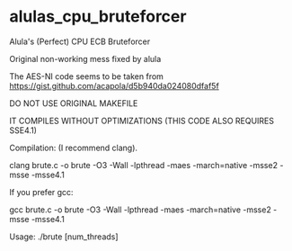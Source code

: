 # alulas_cpu_bruteforcer
Alula's (Perfect) CPU ECB Bruteforcer

Original non-working mess fixed by alula

The AES-NI code seems to be taken from https://gist.github.com/acapola/d5b940da024080dfaf5f

DO NOT USE ORIGINAL MAKEFILE

IT COMPILES WITHOUT OPTIMIZATIONS (THIS CODE ALSO REQUIRES SSE4.1)

Compilation: (I recommend clang).

clang brute.c -o brute -O3 -Wall -lpthread -maes -march=native -msse2 -msse -msse4.1

If you prefer gcc:

gcc brute.c -o brute -O3 -Wall -lpthread -maes -march=native -msse2 -msse -msse4.1

Usage: ./brute [num_threads]